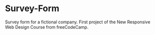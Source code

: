 # Survey-Form

Survey form for a fictional company. First project of the New Responsive Web Design Course from freeCodeCamp. 
